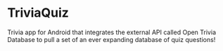 # TriviaQuiz
Trivia app for Android that integrates the external API called Open Trivia Database to pull a set of an ever expanding database of quiz questions!
